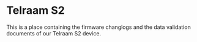 # Telraam S2
This is a place containing the firmware changlogs and the data validation documents of our Telraam S2 device.
